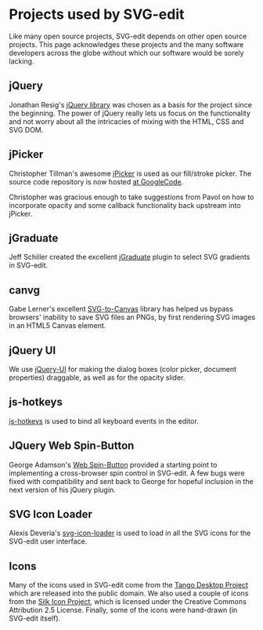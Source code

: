 # Projects used by SVG-edit #

Like many open source projects, SVG-edit depends on other open source projects.  This page acknowledges these projects and the many software developers across the globe without which our software would be sorely lacking.

## jQuery ##

Jonathan Resig's [jQuery library](http://jquery.com/) was chosen as a basis for the project since the beginning.  The power of jQuery really lets us focus on the functionality and not worry about all the intricacies of mixing with the HTML, CSS and SVG DOM.

## jPicker ##

Christopher Tillman's awesome [jPicker](http://www.digitalmagicpro.com/jPicker/) is used as our fill/stroke picker.  The source code repository is now hosted [at GoogleCode](http://jpicker.googlecode.com/).

Christopher was gracious enough to take suggestions from Pavol on how to incorporate opacity and some callback functionality back upstream into jPicker.

## jGraduate ##

Jeff Schiller created the excellent [jGraduate](http://jgraduate.googlecode.com) plugin to select SVG gradients in SVG-edit.

## canvg ##

Gabe Lerner's excellent [SVG-to-Canvas](http://canvg.googlecode.com) library has helped us bypass browsers' inability to save SVG files an PNGs, by first rendering SVG images in an HTML5 Canvas element.

## jQuery UI ##

We use [jQuery-UI](http://jqueryui.com/) for making the dialog boxes (color picker, document properties) draggable, as well as for the opacity slider.

## js-hotkeys ##

[js-hotkeys](http://code.google.com/p/js-hotkeys/) is used to bind all keyboard events in the editor.

## JQuery Web Spin-Button ##

George Adamson's [Web Spin-Button](http://www.softwareunity.com/jquery/JQuerySpinBtn/) provided a starting point to implementing a cross-browser spin control in SVG-edit.  A few bugs were fixed with compatibility and sent back to George for hopeful inclusion in the next version of his jQuery plugin.

## SVG Icon Loader ##

Alexis Deveria's [svg-icon-loader](http://code.google.com/p/svg-icon-loader/) is used to load in all the SVG icons for the SVG-edit user interface.

## Icons ##

Many of the icons used in SVG-edit come from the [Tango Desktop Project](http://tango.freedesktop.org/Tango_Desktop_Project) which are released into the public domain.  We also used a couple of icons from the [Silk Icon Project](http://famfamfam.com/lab/icons/silk/), which is licensed under the Creative Commons Attribution 2.5 License.  Finally, some of the icons were hand-drawn (in SVG-edit itself).